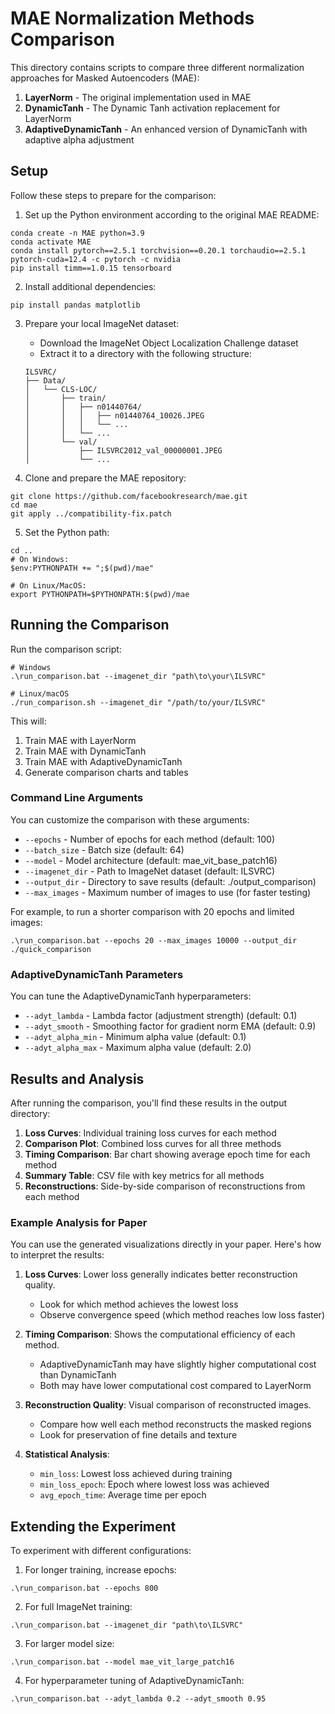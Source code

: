 # MAE Normalization Methods Comparison

This directory contains scripts to compare three different normalization approaches for Masked Autoencoders (MAE):

1. **LayerNorm** - The original implementation used in MAE
2. **DynamicTanh** - The Dynamic Tanh activation replacement for LayerNorm
3. **AdaptiveDynamicTanh** - An enhanced version of DynamicTanh with adaptive alpha adjustment

## Setup

Follow these steps to prepare for the comparison:

1. Set up the Python environment according to the original MAE README:
```
conda create -n MAE python=3.9
conda activate MAE
conda install pytorch==2.5.1 torchvision==0.20.1 torchaudio==2.5.1 pytorch-cuda=12.4 -c pytorch -c nvidia
pip install timm==1.0.15 tensorboard
```

2. Install additional dependencies:
```
pip install pandas matplotlib
```

3. Prepare your local ImageNet dataset:
   - Download the ImageNet Object Localization Challenge dataset
   - Extract it to a directory with the following structure:
   ```
   ILSVRC/
   ├── Data/
   │   └── CLS-LOC/
   │       ├── train/
   │       │   ├── n01440764/
   │       │   │   ├── n01440764_10026.JPEG
   │       │   │   └── ...
   │       │   └── ...
   │       └── val/
   │           ├── ILSVRC2012_val_00000001.JPEG
   │           └── ...
   ```

4. Clone and prepare the MAE repository:
```
git clone https://github.com/facebookresearch/mae.git
cd mae
git apply ../compatibility-fix.patch
```

5. Set the Python path:
```
cd ..
# On Windows:
$env:PYTHONPATH += ";$(pwd)/mae"

# On Linux/MacOS:
export PYTHONPATH=$PYTHONPATH:$(pwd)/mae
```

## Running the Comparison

Run the comparison script:

```
# Windows
.\run_comparison.bat --imagenet_dir "path\to\your\ILSVRC"

# Linux/macOS
./run_comparison.sh --imagenet_dir "/path/to/your/ILSVRC"
```

This will:
1. Train MAE with LayerNorm
2. Train MAE with DynamicTanh
3. Train MAE with AdaptiveDynamicTanh
4. Generate comparison charts and tables

### Command Line Arguments

You can customize the comparison with these arguments:

- `--epochs` - Number of epochs for each method (default: 100)
- `--batch_size` - Batch size (default: 64)
- `--model` - Model architecture (default: mae_vit_base_patch16)
- `--imagenet_dir` - Path to ImageNet dataset (default: ILSVRC)
- `--output_dir` - Directory to save results (default: ./output_comparison)
- `--max_images` - Maximum number of images to use (for faster testing)

For example, to run a shorter comparison with 20 epochs and limited images:

```
.\run_comparison.bat --epochs 20 --max_images 10000 --output_dir ./quick_comparison
```

### AdaptiveDynamicTanh Parameters

You can tune the AdaptiveDynamicTanh hyperparameters:

- `--adyt_lambda` - Lambda factor (adjustment strength) (default: 0.1)
- `--adyt_smooth` - Smoothing factor for gradient norm EMA (default: 0.9)
- `--adyt_alpha_min` - Minimum alpha value (default: 0.1)
- `--adyt_alpha_max` - Maximum alpha value (default: 2.0)

## Results and Analysis

After running the comparison, you'll find these results in the output directory:

1. **Loss Curves**: Individual training loss curves for each method
2. **Comparison Plot**: Combined loss curves for all three methods
3. **Timing Comparison**: Bar chart showing average epoch time for each method
4. **Summary Table**: CSV file with key metrics for all methods
5. **Reconstructions**: Side-by-side comparison of reconstructions from each method

### Example Analysis for Paper

You can use the generated visualizations directly in your paper. Here's how to interpret the results:

1. **Loss Curves**: Lower loss generally indicates better reconstruction quality. 
   - Look for which method achieves the lowest loss
   - Observe convergence speed (which method reaches low loss faster)

2. **Timing Comparison**: Shows the computational efficiency of each method.
   - AdaptiveDynamicTanh may have slightly higher computational cost than DynamicTanh
   - Both may have lower computational cost compared to LayerNorm

3. **Reconstruction Quality**: Visual comparison of reconstructed images.
   - Compare how well each method reconstructs the masked regions
   - Look for preservation of fine details and texture

4. **Statistical Analysis**:
   - `min_loss`: Lowest loss achieved during training
   - `min_loss_epoch`: Epoch where lowest loss was achieved
   - `avg_epoch_time`: Average time per epoch

## Extending the Experiment

To experiment with different configurations:

1. For longer training, increase epochs:
```
.\run_comparison.bat --epochs 800
```

2. For full ImageNet training:
```
.\run_comparison.bat --imagenet_dir "path\to\ILSVRC"
```

3. For larger model size:
```
.\run_comparison.bat --model mae_vit_large_patch16
```

4. For hyperparameter tuning of AdaptiveDynamicTanh:
```
.\run_comparison.bat --adyt_lambda 0.2 --adyt_smooth 0.95
``` 